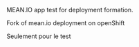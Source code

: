 MEAN.IO app test for deployment formation.

Fork of mean.io deployment on openShift


Seulement pour le test

